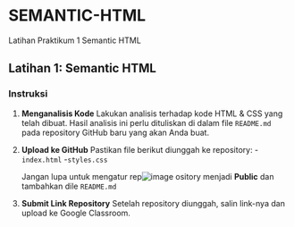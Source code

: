 # SEMANTIC-HTML
Latihan Praktikum 1 Semantic HTML

## Latihan 1: Semantic HTML

### Instruksi 
1. **Menganalisis Kode**
    Lakukan analisis terhadap kode HTML & CSS yang telah dibuat. Hasil analisis ini perlu dituliskan di dalam file `README.md` pada repository GitHub baru 
    yang akan Anda buat.


2. **Upload ke GitHub**
   Pastikan file berikut diunggah ke repository:
   -`index.html`
   -`styles.css`

   Jangan lupa untuk mengatur rep![image](https://github.com/user-attachments/assets/c3317bae-79c3-48ab-b87e-8d06d853b17b)
ository menjadi **Public** dan tambahkan dile `README.md`


3. **Submit Link Repository**
   Setelah repository diunggah, salin link-nya dan upload ke Google Classroom.
